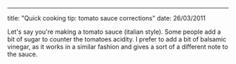 --- 
title: "Quick cooking tip: tomato sauce corrections"
date: 26/03/2011

Let's say you're making a tomato sauce (italian style).
Some people add a bit of sugar to counter the tomatoes acidity. I prefer to add a bit of balsamic vinegar, as it works in a similar fashion and gives a sort of a different note to the sauce.